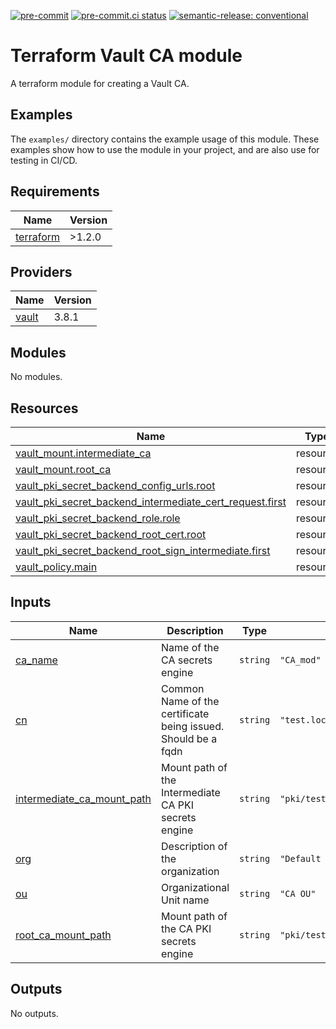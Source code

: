 [![pre-commit](https://img.shields.io/badge/pre--commit-enabled-brightgreen?logo=pre-commit&logoColor=white)](https://github.com/pre-commit/pre-commit) [![pre-commit.ci status](https://results.pre-commit.ci/badge/github/brucellino/tfmod-template/main.svg)](https://results.pre-commit.ci/latest/github/brucellino/tfmod-template/main) [![semantic-release: conventional](https://img.shields.io/badge/semantic--release-conventional-e10079?logo=semantic-release)](https://github.com/semantic-release/semantic-release)

# Terraform Vault CA module

A terraform module for creating a Vault CA.

## Examples

The `examples/` directory contains the example usage of this module.
These examples show how to use the module in your project, and are also use for testing in CI/CD.

<!-- BEGIN_TF_DOCS -->
## Requirements

| Name | Version |
|------|---------|
| <a name="requirement_terraform"></a> [terraform](#requirement\_terraform) | >1.2.0 |

## Providers

| Name | Version |
|------|---------|
| <a name="provider_vault"></a> [vault](#provider\_vault) | 3.8.1 |

## Modules

No modules.

## Resources

| Name | Type |
|------|------|
| [vault_mount.intermediate_ca](https://registry.terraform.io/providers/hashicorp/vault/latest/docs/resources/mount) | resource |
| [vault_mount.root_ca](https://registry.terraform.io/providers/hashicorp/vault/latest/docs/resources/mount) | resource |
| [vault_pki_secret_backend_config_urls.root](https://registry.terraform.io/providers/hashicorp/vault/latest/docs/resources/pki_secret_backend_config_urls) | resource |
| [vault_pki_secret_backend_intermediate_cert_request.first](https://registry.terraform.io/providers/hashicorp/vault/latest/docs/resources/pki_secret_backend_intermediate_cert_request) | resource |
| [vault_pki_secret_backend_role.role](https://registry.terraform.io/providers/hashicorp/vault/latest/docs/resources/pki_secret_backend_role) | resource |
| [vault_pki_secret_backend_root_cert.root](https://registry.terraform.io/providers/hashicorp/vault/latest/docs/resources/pki_secret_backend_root_cert) | resource |
| [vault_pki_secret_backend_root_sign_intermediate.first](https://registry.terraform.io/providers/hashicorp/vault/latest/docs/resources/pki_secret_backend_root_sign_intermediate) | resource |
| [vault_policy.main](https://registry.terraform.io/providers/hashicorp/vault/latest/docs/resources/policy) | resource |

## Inputs

| Name | Description | Type | Default | Required |
|------|-------------|------|---------|:--------:|
| <a name="input_ca_name"></a> [ca\_name](#input\_ca\_name) | Name of the CA secrets engine | `string` | `"CA_mod"` | no |
| <a name="input_cn"></a> [cn](#input\_cn) | Common Name of the certificate being issued. Should be a fqdn | `string` | `"test.local"` | no |
| <a name="input_intermediate_ca_mount_path"></a> [intermediate\_ca\_mount\_path](#input\_intermediate\_ca\_mount\_path) | Mount path of the Intermediate CA PKI secrets engine | `string` | `"pki/test/pki_module/int"` | no |
| <a name="input_org"></a> [org](#input\_org) | Description of the organization | `string` | `"Default Organization"` | no |
| <a name="input_ou"></a> [ou](#input\_ou) | Organizational Unit name | `string` | `"CA OU"` | no |
| <a name="input_root_ca_mount_path"></a> [root\_ca\_mount\_path](#input\_root\_ca\_mount\_path) | Mount path of the CA PKI secrets engine | `string` | `"pki/test/pki_module/root"` | no |

## Outputs

No outputs.
<!-- END_TF_DOCS -->
